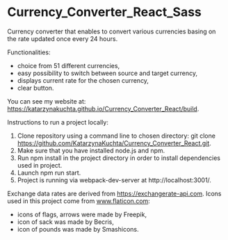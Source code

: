 # Currency_Converter_React_Sass

Currency converter that enables to convert various currencies basing on the rate updated once every 24 hours. 

Functionalities:
- choice from 51 different currencies,
- easy possibility to switch between source and target currency,
- displays current rate for the chosen currency,
- clear button.

You can see my website at:  https://katarzynakuchta.github.io/Currency_Converter_React/build.

Instructions to run a project locally:

1. Clone repository using a command line to chosen directory: 
git clone https://github.com/KatarzynaKuchta/Currency_Converter_React.git.
2. Make sure that you have installed node.js and npm.
3. Run npm install in the project directory in order to install dependencies used in project.
4. Launch npm run start.
5. Project is running via webpack-dev-server at http://localhost:3001/.

Exchange data rates are derived from https://exchangerate-api.com. 
Icons used in this project come from www.flaticon.com:
- icons of flags, arrows were made by Freepik,
- icon of sack was made by Becris,
- icon of pounds was made by Smashicons.
